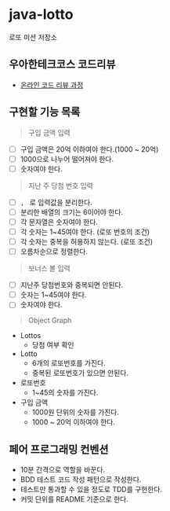 # java-lotto

로또 미션 저장소

## 우아한테크코스 코드리뷰

- [온라인 코드 리뷰 과정](https://github.com/woowacourse/woowacourse-docs/blob/master/maincourse/README.md)

## 구현할 기능 목록

> 구입 금액 입력 

- [ ] 구입 금액은 20억 이하여야 한다.(1000 ~ 20억)
- [ ] 1000으로 나누어 떨어져야 한다.
- [ ] 숫자여야 한다.

> 지난 주 당첨 번호 입력
- [ ] `, ` 로 입력값을 분리한다.
- [ ] 분리한 배열의 크기는 6이어야 한다.
- [ ] 각 문자열은 숫자여야 한다. 
- [ ] 각 숫자는 1~45여야 한다. (로또 번호의 조건)
- [ ] 각 숫자는 중복을 허용하지 않는다. (로또 조건)
- [ ] 오름차순으로 정렬한다.

> 보너스 볼 입력

- [ ] 지난주 당첨번호와 중복되면 안된다.
- [ ] 숫자는 1~45여야 한다.
- [ ] 숫자여야 한다.

> Object Graph

- Lottos
  - 당첨 여부 확인
- Lotto
  - 6개의 로또번호를 가진다.
  - 중복된 로또번호가 있으면 안된다.
- 로또번호
  - 1~45의 숫자를 가진다.
- 구입 금액
  - 1000원 단위의 숫자를 가진다.
  - 1000 ~ 20억 이하여야 한다.

## 페어 프로그래밍 컨벤션
- 10분 간격으로 역할을 바꾼다.
- BDD 테스트 코드 작성 패턴으로 작성한다.
- 테스트만 통과할 수 있을 정도로 TDD를 구현한다.
- 커밋 단위를 README 기준으로 한다.
